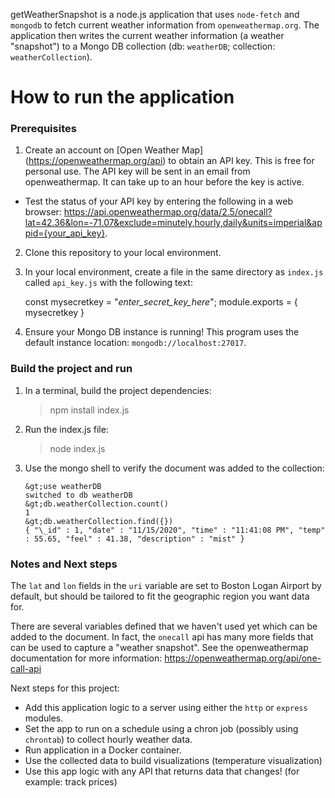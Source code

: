 getWeatherSnapshot is a node.js application that uses `node-fetch` and `mongodb` to fetch current weather information from `openweathermap.org`.
The application then writes the current weather information (a weather "snapshot") to a Mongo DB collection (db: `weatherDB`; collection: `weatherCollection`).

# How to run the application

### Prerequisites

1. Create an account on [Open Weather Map] (https://openweathermap.org/api) to obtain an API key. This is free for personal use. The API key will be sent in an email from openweathermap. It can take up to an hour before the key is active.

- Test the status of your API key by entering the following in a web browser: https://api.openweathermap.org/data/2.5/onecall?lat=42.36&lon=-71.07&exclude=minutely,hourly,daily&units=imperial&appid={your_api_key}.

2. Clone this repository to your local environment.
3. In your local environment, create a file in the same directory as `index.js` called `api_key.js` with the following text:

   const mysecretkey = "<i>enter_secret_key_here</i>";
   module.exports = { mysecretkey }

4. Ensure your Mongo DB instance is running! This program uses the default instance location: `mongodb://localhost:27017`.

### Build the project and run

1. In a terminal, build the project dependencies:

   > npm install index.js

2. Run the index.js file:

   > node index.js

3. Use the mongo shell to verify the document was added to the collection:

   ```
   &gt;use weatherDB
   switched to db weatherDB
   &gt;db.weatherCollection.count()
   1
   &gt;db.weatherCollection.find({})
   { "\_id" : 1, "date" : "11/15/2020", "time" : "11:41:08 PM", "temp" : 55.65, "feel" : 41.38, "description" : "mist" }
   ```

### Notes and Next steps

The `lat` and `lon` fields in the `uri` variable are set to Boston Logan Airport by default, but should be tailored to fit the geographic region you want data for.

There are several variables defined that we haven't used yet which can be added to the document. In fact, the `onecall` api has many more fields that can be used to capture a "weather snapshot".
See the openweathermap documentation for more information: https://openweathermap.org/api/one-call-api

Next steps for this project:

- Add this application logic to a server using either the `http` or `express` modules.
- Set the app to run on a schedule using a chron job (possibly using `chrontab`) to collect hourly weather data.
- Run application in a Docker container.
- Use the collected data to build visualizations (temperature visualization)
- Use this app logic with any API that returns data that changes! (for example: track prices)
